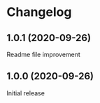 # Changelog

## 1.0.1 (2020-09-26)

Readme file improvement

## 1.0.0 (2020-09-26)

Initial release
